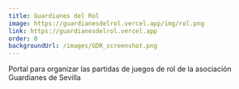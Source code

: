 ```yaml
---
title: Guardianes del Rol
image: https://guardianesdelrol.vercel.app/img/rol.png
link: https://guardianesdelrol.vercel.app
order: 0
backgroundUrl: /images/GDR_screenshot.png
---
```


Portal para organizar las partidas de juegos de rol de la asociación Guardianes de Sevilla

